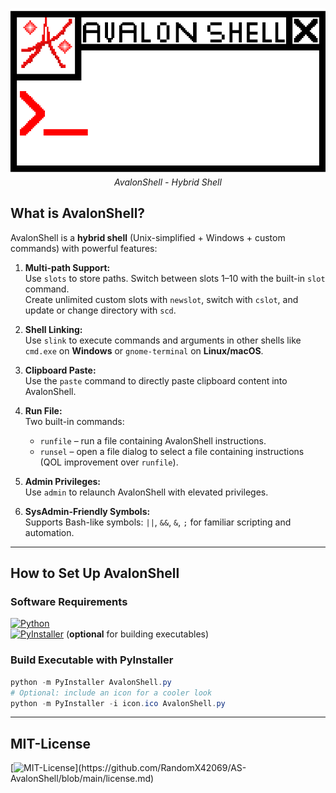 <p align="center">
  <img src="https://github.com/RandomX42069/AS-AvalonShell/blob/main/SLogo.png" alt="AS-AvalonShell Logo" width="600"/>
  <br/>
  <em>AvalonShell - Hybrid Shell</em>
</p>

## What is AvalonShell?

AvalonShell is a **hybrid shell** (Unix-simplified + Windows + custom commands) with powerful features:

1. **Multi-path Support:**  
   Use `slots` to store paths. Switch between slots 1–10 with the built-in `slot` command.  
   Create unlimited custom slots with `newslot`, switch with `cslot`, and update or change directory with `scd`.

2. **Shell Linking:**  
   Use `slink` to execute commands and arguments in other shells like `cmd.exe` on **Windows** or `gnome-terminal` on **Linux/macOS**.

3. **Clipboard Paste:**  
   Use the `paste` command to directly paste clipboard content into AvalonShell.

4. **Run File:**  
   Two built-in commands:  
   - `runfile` – run a file containing AvalonShell instructions.  
   - `runsel` – open a file dialog to select a file containing instructions (QOL improvement over `runfile`).

5. **Admin Privileges:**  
   Use `admin` to relaunch AvalonShell with elevated privileges.

6. **SysAdmin-Friendly Symbols:**  
   Supports Bash-like symbols: `||`, `&&`, `&`, `;` for familiar scripting and automation.

---

## How to Set Up AvalonShell

### Software Requirements
[![Python](https://img.shields.io/badge/Python-3.9+-blue?logo=python)](https://www.python.org/)  
[![PyInstaller](https://img.shields.io/badge/PyInstaller-Module-blue?logo=python)](https://pyinstaller.org/en/stable/) (**optional** for building executables)

### Build Executable with PyInstaller
```powershell
python -m PyInstaller AvalonShell.py
# Optional: include an icon for a cooler look
python -m PyInstaller -i icon.ico AvalonShell.py
```
---
## MIT-License
[![MIT-License](https://img.shields.io/badge/MIT-License-Green?)](https://github.com/RandomX42069/AS-AvalonShell/blob/main/license.md)
